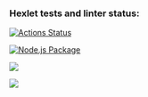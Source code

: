 ### Hexlet tests and linter status:

[![Actions Status](https://github.com/EvgeniyOl/frontend-project-lvl2/workflows/hexlet-check/badge.svg)](https://github.com/EvgeniyOl/frontend-project-lvl2/actions)

[![Node.js Package](https://github.com/EvgeniyOl/frontend-project-lvl2/actions/workflows/npm-publish-github-packages.yml/badge.svg)](https://github.com/EvgeniyOl/frontend-project-lvl2/actions/workflows/npm-publish-github-packages.yml)

<a href="https://codeclimate.com/github/EvgeniyOl/frontend-project-lvl2/maintainability"><img src="https://api.codeclimate.com/v1/badges/8c8385a849e349f40c11/maintainability" /></a>

<a href="https://codeclimate.com/github/EvgeniyOl/frontend-project-lvl2/test_coverage"><img src="https://api.codeclimate.com/v1/badges/8c8385a849e349f40c11/test_coverage" /></a>
